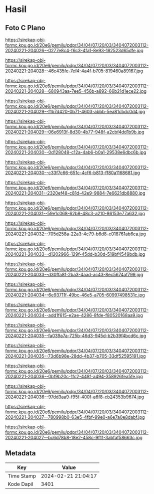 # Hasil

## Foto C Plano

https://sirekap-obj-formc.kpu.go.id/20e6/pemilu/pdpr/34/04/07/20/03/3404072003112-20240221-204026--0277e8c4-f6c3-4fa1-8e93-182523d65dfe.jpg

https://sirekap-obj-formc.kpu.go.id/20e6/pemilu/pdpr/34/04/07/20/03/3404072003112-20240221-204028--46c435fe-7ef4-4a4f-b705-819460a89167.jpg

https://sirekap-obj-formc.kpu.go.id/20e6/pemilu/pdpr/34/04/07/20/03/3404072003112-20240221-204028--680943aa-7ee5-456b-a892-66b21d1ece22.jpg

https://sirekap-obj-formc.kpu.go.id/20e6/pemilu/pdpr/34/04/07/20/03/3404072003112-20240221-204029--f1b7d420-0b71-4603-abbb-5ea81cbdc0d4.jpg

https://sirekap-obj-formc.kpu.go.id/20e6/pemilu/pdpr/34/04/07/20/03/3404072003112-20240221-204029--06e6913f-8d30-4b77-948f-a2cbf4dd1b9b.jpg

https://sirekap-obj-formc.kpu.go.id/20e6/pemilu/pdpr/34/04/07/20/03/3404072003112-20240221-204030--0d128048-c12a-4ab6-b0a1-29538e6dbc6b.jpg

https://sirekap-obj-formc.kpu.go.id/20e6/pemilu/pdpr/34/04/07/20/03/3404072003112-20240221-204030--c33f7c66-651c-4cf6-b813-ff80a1168681.jpg

https://sirekap-obj-formc.kpu.go.id/20e6/pemilu/pdpr/34/04/07/20/03/3404072003112-20240221-204031--2320ef48-c81d-42e9-9884-7e6621db8880.jpg

https://sirekap-obj-formc.kpu.go.id/20e6/pemilu/pdpr/34/04/07/20/03/3404072003112-20240221-204031--59e1c068-62b8-48c3-a210-86153e77a632.jpg

https://sirekap-obj-formc.kpu.go.id/20e6/pemilu/pdpr/34/04/07/20/03/3404072003112-20240221-204032--705d258a-22a3-4c79-b6d8-c018761ab6ca.jpg

https://sirekap-obj-formc.kpu.go.id/20e6/pemilu/pdpr/34/04/07/20/03/3404072003112-20240221-204033--d1202966-129f-45dd-b30d-519bf4549bdb.jpg

https://sirekap-obj-formc.kpu.go.id/20e6/pemilu/pdpr/34/04/07/20/03/3404072003112-20240221-204033--d30ffa8f-2ba3-4aad-ac43-8ec5674af799.jpg

https://sirekap-obj-formc.kpu.go.id/20e6/pemilu/pdpr/34/04/07/20/03/3404072003112-20240221-204034--6e93711f-49bc-46e5-a705-60997498531c.jpg

https://sirekap-obj-formc.kpu.go.id/20e6/pemilu/pdpr/34/04/07/20/03/3404072003112-20240221-204034--add1f615-e2ae-4286-8fde-f80520168aa9.jpg

https://sirekap-obj-formc.kpu.go.id/20e6/pemilu/pdpr/34/04/07/20/03/3404072003112-20240221-204035--fa039a7a-725b-46d3-945d-b2b39f4bcd6c.jpg

https://sirekap-obj-formc.kpu.go.id/20e6/pemilu/pdpr/34/04/07/20/03/3404072003112-20240221-204035--73d6b98e-28dd-4b37-b705-33df52595191.jpg

https://sirekap-obj-formc.kpu.go.id/20e6/pemilu/pdpr/34/04/07/20/03/3404072003112-20240221-204036--0bf9b20c-1fc2-448f-a494-358926fea5fe.jpg

https://sirekap-obj-formc.kpu.go.id/20e6/pemilu/pdpr/34/04/07/20/03/3404072003112-20240221-204036--97dd3aa9-f95f-400f-a6f8-cb24353b9674.jpg

https://sirekap-obj-formc.kpu.go.id/20e6/pemilu/pdpr/34/04/07/20/03/3404072003112-20240221-204037--780998b0-63e5-4fbf-99e0-a6e7a0e8dabf.jpg

https://sirekap-obj-formc.kpu.go.id/20e6/pemilu/pdpr/34/04/07/20/03/3404072003112-20240221-204027--bc6d78b8-18e2-458c-9f11-3abfaf58663c.jpg


## Metadata

| Key        | Value               |
| ---------- | ------------------- |
| Time Stamp | 2024-02-21 21:04:17 |
| Kode Dapil | 3401                |



